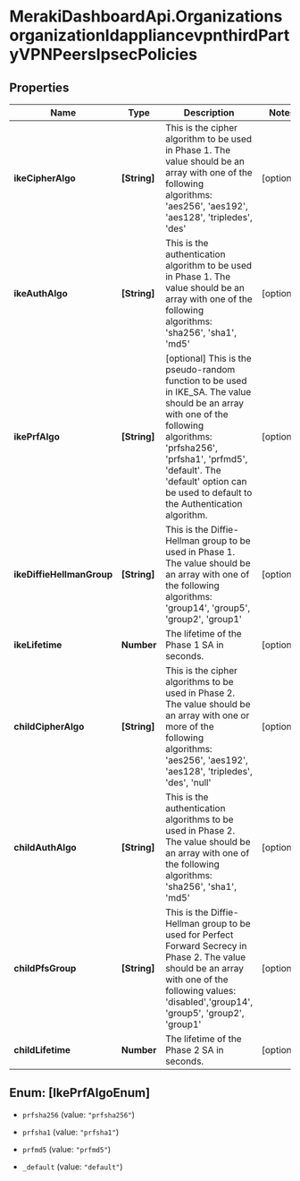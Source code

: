 # MerakiDashboardApi.OrganizationsorganizationIdappliancevpnthirdPartyVPNPeersIpsecPolicies

## Properties
Name | Type | Description | Notes
------------ | ------------- | ------------- | -------------
**ikeCipherAlgo** | **[String]** | This is the cipher algorithm to be used in Phase 1. The value should be an array with one of the following algorithms: 'aes256', 'aes192', 'aes128', 'tripledes', 'des' | [optional] 
**ikeAuthAlgo** | **[String]** | This is the authentication algorithm to be used in Phase 1. The value should be an array with one of the following algorithms: 'sha256', 'sha1', 'md5' | [optional] 
**ikePrfAlgo** | **[String]** | [optional] This is the pseudo-random function to be used in IKE_SA. The value should be an array with one of the following algorithms: 'prfsha256', 'prfsha1', 'prfmd5', 'default'. The 'default' option can be used to default to the Authentication algorithm. | [optional] 
**ikeDiffieHellmanGroup** | **[String]** | This is the Diffie-Hellman group to be used in Phase 1. The value should be an array with one of the following algorithms: 'group14', 'group5', 'group2', 'group1' | [optional] 
**ikeLifetime** | **Number** | The lifetime of the Phase 1 SA in seconds. | [optional] 
**childCipherAlgo** | **[String]** | This is the cipher algorithms to be used in Phase 2. The value should be an array with one or more of the following algorithms: 'aes256', 'aes192', 'aes128', 'tripledes', 'des', 'null' | [optional] 
**childAuthAlgo** | **[String]** | This is the authentication algorithms to be used in Phase 2. The value should be an array with one of the following algorithms: 'sha256', 'sha1', 'md5' | [optional] 
**childPfsGroup** | **[String]** | This is the Diffie-Hellman group to be used for Perfect Forward Secrecy in Phase 2. The value should be an array with one of the following values: 'disabled','group14', 'group5', 'group2', 'group1' | [optional] 
**childLifetime** | **Number** | The lifetime of the Phase 2 SA in seconds. | [optional] 


<a name="[IkePrfAlgoEnum]"></a>
## Enum: [IkePrfAlgoEnum]


* `prfsha256` (value: `"prfsha256"`)

* `prfsha1` (value: `"prfsha1"`)

* `prfmd5` (value: `"prfmd5"`)

* `_default` (value: `"default"`)




